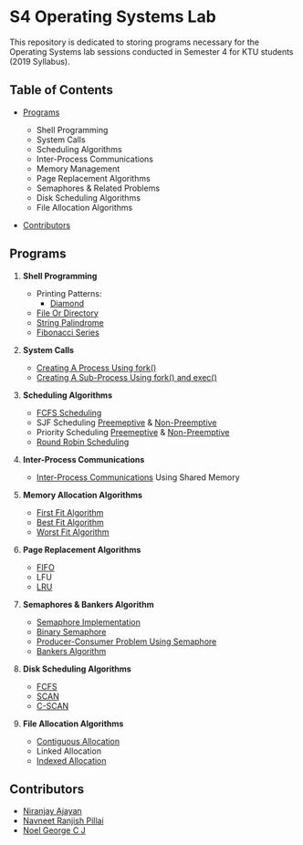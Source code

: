 # S4 Operating Systems Lab

This repository is dedicated to storing programs necessary for the Operating Systems lab sessions conducted in Semester 4 for KTU students (2019 Syllabus).

## Table of Contents

- [Programs](#programs)
  
   - Shell Programming
   - System Calls
   - Scheduling Algorithms
   - Inter-Process Communications
   - Memory Management
   - Page Replacement Algorithms
   - Semaphores & Related Problems
   - Disk Scheduling Algorithms
   - File Allocation Algorithms
- [Contributors](#contributors)

## Programs

1. **Shell Programming**
   - Printing Patterns:
      - [Diamond](https://github.com/dyingpotato890/KTU-S4-OS-LAB/blob/main/Shell%20Programming/diamond.sh)
   - [File Or Directory](https://github.com/dyingpotato890/KTU-S4-OS-LAB/blob/main/Shell%20Programming/file.sh)
   - [String Palindrome](https://github.com/dyingpotato890/KTU-S4-OS-LAB/blob/main/Shell%20Programming/palindrome.sh)
   - [Fibonacci Series](https://github.com/dyingpotato890/KTU-S4-OS-LAB/blob/main/Shell%20Programming/fibonacci.sh)
  
2. **System Calls**
   - [Creating A Process Using fork()](https://github.com/dyingpotato890/KTU-S4-OS-LAB/blob/main/System%20Calls/fork.c)
   - [Creating A Sub-Process Using fork() and exec()](https://github.com/dyingpotato890/KTU-S4-OS-LAB/blob/main/System%20Calls/forkExec.c)
   
4. **Scheduling Algorithms**
   - [FCFS Scheduling](https://github.com/dyingpotato890/KTU-S4-OS-LAB/blob/main/Scheduling%20Algorithms/FCFS.c)
   - SJF Scheduling [Preemeptive](https://github.com/dyingpotato890/KTU-S4-OS-LAB/blob/main/Scheduling%20Algorithms/sjfP.c) & [Non-Preemptive](https://github.com/dyingpotato890/KTU-S4-OS-LAB/blob/main/Scheduling%20Algorithms/prioritySchedulingNP.c)
   - Priority Scheduling [Preemeptive](https://github.com/dyingpotato890/KTU-S4-OS-LAB/blob/main/Scheduling%20Algorithms/prioritySchedulingP.c) & [Non-Preemptive](https://github.com/dyingpotato890/KTU-S4-OS-LAB/blob/main/Scheduling%20Algorithms/prioritySchedulingNP.c)
   - [Round Robin Scheduling](https://github.com/dyingpotato890/KTU-S4-OS-LAB/blob/main/CPU%20Scheduling/RoundRobin.c)

3. **Inter-Process Communications**
   - [Inter-Process Communications](https://github.com/dyingpotato890/KTU-S4-OS-LAB/blob/main/Inter-Process%20Communications/IPC.c) Using Shared Memory 

4. **Memory Allocation Algorithms**
   - [First Fit Algorithm](https://github.com/dyingpotato890/KTU-S4-OS-LAB/blob/main/Memory%20Allocation%20Algorithms/firstFit.c)
   - [Best Fit Algorithm](https://github.com/dyingpotato890/KTU-S4-OS-LAB/blob/main/Memory%20Allocation%20Algorithms/bestFit.c)
   - [Worst Fit Algorithm](https://github.com/dyingpotato890/KTU-S4-OS-LAB/blob/main/Memory%20Allocation%20Algorithms/worstFit.c)
   
5. **Page Replacement Algorithms**
   - [FIFO](https://github.com/dyingpotato890/KTU-S4-OS-LAB/blob/main/Page%20Replacement%20Algorithms/FIFO.c)
   - LFU
   - [LRU](https://github.com/dyingpotato890/KTU-S4-OS-LAB/blob/main/Page%20Replacement%20Algorithms/LRU.c)

7. **Semaphores & Bankers Algorithm**
   - [Semaphore Implementation](https://github.com/dyingpotato890/KTU-S4-OS-LAB/blob/main/Semaphores%20%26%20Bankers%20Algorithm/semaphore.c)
   - [Binary Semaphore](https://github.com/dyingpotato890/KTU-S4-OS-LAB/blob/main/Semaphores%20%26%20Bankers%20Algorithm/binarySemaphore.c)
   - [Producer-Consumer Problem Using Semaphore](https://github.com/dyingpotato890/KTU-S4-OS-LAB/blob/main/Semaphores%20%26%20Bankers%20Algorithm/producerConsumer.c)
   - [Bankers Algorithm](https://github.com/dyingpotato890/KTU-S4-OS-LAB/blob/main/Semaphores%20%26%20Bankers%20Algorithm/BankersAlgorithm.c)
   
8. **Disk Scheduling Algorithms**
   - [FCFS](https://github.com/dyingpotato890/KTU-S4-OS-LAB/blob/main/Disk%20Scheduling%20Algorithms/FCFS.c)
   - [SCAN](https://github.com/dyingpotato890/KTU-S4-OS-LAB/blob/main/Disk%20Scheduling%20Algorithms/SCAN.c)
   - [C-SCAN](https://github.com/dyingpotato890/KTU-S4-OS-LAB/blob/main/Disk%20Scheduling%20Algorithms/CSCAN.c)
   
9. **File Allocation Algorithms**
   - [Contiguous Allocation](https://github.com/dyingpotato890/KTU-S4-OS-LAB/blob/main/File%20Allocation%20Algorithms/contiguousFile.c)
   - Linked Allocation
   - [Indexed Allocation](https://github.com/dyingpotato890/KTU-S4-OS-LAB/blob/main/File%20Allocation%20Algorithms/indexedFile.c)

## Contributors

- [Niranjay Ajayan](https://github.com/dyingpotato890)
- [Navneet Ranjish Pillai](https://github.com/Lionel-Logan)
- [Noel George C J](https://github.com/noelg-cj) 
